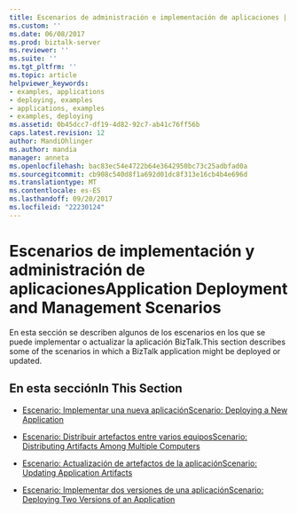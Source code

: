 ```yaml
---
title: Escenarios de administración e implementación de aplicaciones | Documentos de Microsoft
ms.custom: ''
ms.date: 06/08/2017
ms.prod: biztalk-server
ms.reviewer: ''
ms.suite: ''
ms.tgt_pltfrm: ''
ms.topic: article
helpviewer_keywords:
- examples, applications
- deploying, examples
- applications, examples
- examples, deploying
ms.assetid: 0b45dcc7-df19-4d82-92c7-ab41c76ff56b
caps.latest.revision: 12
author: MandiOhlinger
ms.author: mandia
manager: anneta
ms.openlocfilehash: bac83ec54e4722b64e3642950bc73c25adbfad0a
ms.sourcegitcommit: cb908c540d8f1a692d01dc8f313e16cb4b4e696d
ms.translationtype: MT
ms.contentlocale: es-ES
ms.lasthandoff: 09/20/2017
ms.locfileid: "22230124"
---
```

# <a name="application-deployment-and-management-scenarios"></a><span data-ttu-id="7c3aa-102">Escenarios de implementación y administración de aplicaciones</span><span class="sxs-lookup"><span data-stu-id="7c3aa-102">Application Deployment and Management Scenarios</span></span>
<span data-ttu-id="7c3aa-103">En esta sección se describen algunos de los escenarios en los que se puede implementar o actualizar la aplicación BizTalk.</span><span class="sxs-lookup"><span data-stu-id="7c3aa-103">This section describes some of the scenarios in which a BizTalk application might be deployed or updated.</span></span>  
  
## <a name="in-this-section"></a><span data-ttu-id="7c3aa-104">En esta sección</span><span class="sxs-lookup"><span data-stu-id="7c3aa-104">In This Section</span></span>  
  
-   [<span data-ttu-id="7c3aa-105">Escenario: Implementar una nueva aplicación</span><span class="sxs-lookup"><span data-stu-id="7c3aa-105">Scenario: Deploying a New Application</span></span>](../core/scenario-deploying-a-new-application.md)  
  
-   [<span data-ttu-id="7c3aa-106">Escenario: Distribuir artefactos entre varios equipos</span><span class="sxs-lookup"><span data-stu-id="7c3aa-106">Scenario: Distributing Artifacts Among Multiple Computers</span></span>](../core/scenario-distributing-artifacts-among-multiple-computers.md)  
  
-   [<span data-ttu-id="7c3aa-107">Escenario: Actualización de artefactos de la aplicación</span><span class="sxs-lookup"><span data-stu-id="7c3aa-107">Scenario: Updating Application Artifacts</span></span>](../core/scenario-updating-application-artifacts.md)  
  
-   [<span data-ttu-id="7c3aa-108">Escenario: Implementar dos versiones de una aplicación</span><span class="sxs-lookup"><span data-stu-id="7c3aa-108">Scenario: Deploying Two Versions of an Application</span></span>](../core/scenario-deploying-two-versions-of-an-application.md)